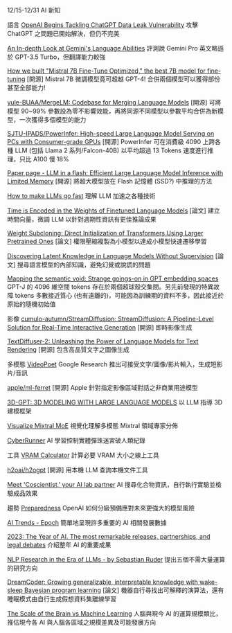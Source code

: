 12/15-12/31 AI 新知

語言
[OpenAI Begins Tackling ChatGPT Data Leak Vulnerability](https://embracethered.com/blog/posts/2023/openai-data-exfiltration-first-mitigations-implemented/) 攻擊 ChatGPT 之問題已開始解決，但仍不完美

[An In-depth Look at Gemini's Language Abilities](https://browse.arxiv.org/html/2312.11444v2) 評測說 Gemini Pro 英文略遜於 GPT-3.5 Turbo，但翻譯能力較強

[How we built "Mistral 7B Fine-Tune Optimized," the best 7B model for fine-tuning](https://openpipe.ai/blog/mistral-7b-fine-tune-optimized) [開源] Mistral 7B 微調模型竟可超越 GPT-4! 合併兩個模型可以獲得部份甚至全部能力!

[yule-BUAA/MergeLM: Codebase for Merging Language Models](https://github.com/yule-BUAA/MergeLM/) [開源] 可將模型 90~99% 參數設為零不影響效能，再將同源不同模型以參數平均合併為新模型，一次獲得多個模型的能力

[SJTU-IPADS/PowerInfer: High-speed Large Language Model Serving on PCs with Consumer-grade GPUs](https://github.com/SJTU-IPADS/PowerInfer) [開源] PowerInfer 可在消費級 4090 上跨各種 LLM (包括 Llama 2 系列/Falcon-40B) 以平均超過 13 Tokens 速度進行推理，只比 A100 慢 18%

[Paper page - LLM in a flash: Efficient Large Language Model Inference with Limited Memory](https://huggingface.co/papers/2312.11514) [開源] 將超大模型放在 Flash 記憶體 (SSD?) 中推理的方法

[How to make LLMs go fast](https://vgel.me/posts/faster-inference/) 理解 LLM 加速之各種技術

[Time is Encoded in the Weights of Finetuned Language Models](https://browse.arxiv.org/html/2312.13401v1) [論文] 建立時間向量，微調 LLM 以針對週期性資訊有更佳推論成果

[Weight Subcloning: Direct Initialization of Transformers Using Larger Pretrained Ones](https://browse.arxiv.org/html/2312.09299v1) [論文] 權限壓縮複製為小模型以達成小模型快速遷移學習

[Discovering Latent Knowledge in Language Models Without Supervision](https://www.arxiv-vanity.com/papers/2212.03827/) [論文] 搜尋語言模型的內部知識，避免幻覺或說謊的問題

[Mapping the semantic void: Strange goings-on in GPT embedding spaces](https://www.lesswrong.com/posts/c6uTNm5erRrmyJvvD/mapping-the-semantic-void-strange-goings-on-in-gpt-embedding) GPT-J 的 4096 維空間 tokens 存在於兩個超球殼交集間。另先前發現的特異故障 tokens 多數接近質心 (也有遠離的)，可能因為訓練期的資料不多，因此接近於原始的隨機初始值

影像
[cumulo-autumn/StreamDiffusion: StreamDiffusion: A Pipeline-Level Solution for Real-Time Interactive Generation](https://github.com/cumulo-autumn/StreamDiffusion) [開源] 即時影像生成

[TextDiffuser-2: Unleashing the Power of Language Models for Text Rendering](https://jingyechen.github.io/textdiffuser2/) [開源] 包含高品質文字之圖像生成

多模態
[VideoPoet](https://sites.research.google/videopoet/) Google Research 推出可接受文字/圖像/影片輸入，生成短影片/音訊

[apple/ml-ferret](https://github.com/apple/ml-ferret) [開源] Apple 針對指定影像區域對話之非商業用途模型

[3D-GPT: 3D MODELING WITH LARGE LANGUAGE MODELS](https://chuny1.github.io/3DGPT/3dgpt.html) 以 LLM 指導 3D 建模框架

[Visualize Mixtral MoE](https://mixtral-moe-vis-d726c4a10ef5.herokuapp.com/) 視覺化理解多模態 Mixtral 領域專家分佈

[CyberRunner](https://www.cyberrunner.ai/) AI 學習控制實體彈珠迷宮破人類紀錄

工具
[VRAM Calculator](https://vram.asmirnov.xyz/) 計算必要 VRAM 大小之線上工具

[h2oai/h2ogpt](https://github.com/h2oai/h2ogpt) [開源] 用本機 LLM 查詢本機文件工具

[Meet 'Coscientist,' your AI lab partner](https://new.nsf.gov/science-matters/meet-coscientist-your-ai-lab-partner) AI 搜尋化合物資訊，自行執行實驗並檢驗成品效果

趨勢
[Preparedness](https://openai.com/safety/preparedness) OpenAI 如何分級預備應對未來更強大的模型風險

[AI Trends - Epoch](https://epochai.org/trends) 簡單地呈現許多重要的 AI 相關發展數據

[2023: The Year of AI. The most remarkable releases, partnerships, and legal debates](https://journal.everypixel.com/2023-the-year-of-ai) 介紹整年 AI 的重要成果

[NLP Research in the Era of LLMs - by Sebastian Ruder](https://nlpnewsletter.substack.com/p/nlp-research-in-the-era-of-llms) 提出五個不需大量運算的研究方向

[DreamCoder: Growing generalizable, interpretable knowledge with wake-sleep Bayesian program learning](https://www.arxiv-vanity.com/papers/2006.08381/) [論文] 機器自行尋找出可解釋的演算法，還有睡眠模式由自行生成假想資料集離線學習

[The Scale of the Brain vs Machine Learning](https://www.beren.io/2022-08-06-The-scale-of-the-brain-vs-machine-learning/) 人腦與現今 AI 的運算規模類比，推估現今各 AI 與人腦各區域之規模差異及可能發展方向